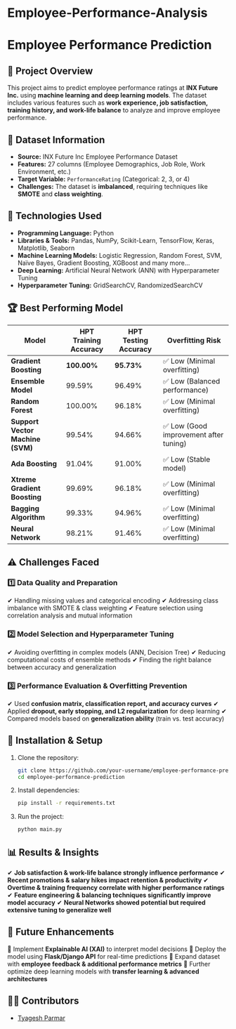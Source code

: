 # Employee-Performance-Analysis
# Employee Performance Prediction

## 📌 **Project Overview**
This project aims to predict employee performance ratings at **INX Future Inc.** using **machine learning and deep learning models**. The dataset includes various features such as **work experience, job satisfaction, training history, and work-life balance** to analyze and improve employee performance.

## 📂 **Dataset Information**
- **Source:** INX Future Inc Employee Performance Dataset
- **Features:** 27 columns (Employee Demographics, Job Role, Work Environment, etc.)
- **Target Variable:** `PerformanceRating` (Categorical: 2, 3, or 4)
- **Challenges:** The dataset is **imbalanced**, requiring techniques like **SMOTE** and **class weighting**.

## 🚀 **Technologies Used**
- **Programming Language:** Python
- **Libraries & Tools:** Pandas, NumPy, Scikit-Learn, TensorFlow, Keras, Matplotlib, Seaborn
- **Machine Learning Models:** Logistic Regression, Random Forest, SVM, Naïve Bayes, Gradient Boosting, XGBoost and many more...
- **Deep Learning:** Artificial Neural Network (ANN) with Hyperparameter Tuning
- **Hyperparameter Tuning:** GridSearchCV, RandomizedSearchCV

## 🏆 **Best Performing Model**
| Model | HPT Training Accuracy | HPT Testing Accuracy | Overfitting Risk |
|--------|----------------------|----------------------|------------------|
| **Gradient Boosting** | **100.00%** | **95.73%** | ✅ Low (Minimal overfitting) |
| **Ensemble Model** | 99.59% | 96.49% | ✅ Low (Balanced performance) |
| **Random Forest** | 100.00% | 96.18% | ✅ Low (Minimal overfitting) |
| **Support Vector Machine (SVM)** | 99.54% | 94.66% | ✅ Low (Good improvement after tuning) |
| **Ada Boosting** | 91.04% | 91.00% | ✅ Low (Stable model) |
|	**Xtreme Gradient Boosting** |	99.69% |	96.18% | ✅ Low (Minimal overfitting) |
|	**Bagging Algorithm** |	99.33% |	94.96% | ✅ Low (Minimal overfitting) |
|	**Neural Network** |	98.21% |	91.46% | ✅ Low (Minimal overfitting) |

## ⚠️ **Challenges Faced**
### **1️⃣ Data Quality and Preparation**
✔ Handling missing values and categorical encoding
✔ Addressing class imbalance with SMOTE & class weighting
✔ Feature selection using correlation analysis and mutual information

### **2️⃣ Model Selection and Hyperparameter Tuning**
✔ Avoiding overfitting in complex models (ANN, Decision Tree)
✔ Reducing computational costs of ensemble methods
✔ Finding the right balance between accuracy and generalization

### **3️⃣ Performance Evaluation & Overfitting Prevention**
✔ Used **confusion matrix, classification report, and accuracy curves**
✔ Applied **dropout, early stopping, and L2 regularization** for deep learning
✔ Compared models based on **generalization ability** (train vs. test accuracy)

## 🔧 **Installation & Setup**
1. Clone the repository:
   ```sh
   git clone https://github.com/your-username/employee-performance-prediction.git
   cd employee-performance-prediction
   ```
2. Install dependencies:
   ```sh
   pip install -r requirements.txt
   ```
3. Run the project:
   ```sh
   python main.py
   ```

## 📊 **Results & Insights**
✔ **Job satisfaction & work-life balance strongly influence performance**
✔ **Recent promotions & salary hikes impact retention & productivity**
✔ **Overtime & training frequency correlate with higher performance ratings**
✔ **Feature engineering & balancing techniques significantly improve model accuracy**
✔ **Neural Networks showed potential but required extensive tuning to generalize well**

## 📌 **Future Enhancements**
🔹 Implement **Explainable AI (XAI)** to interpret model decisions
🔹 Deploy the model using **Flask/Django API** for real-time predictions
🔹 Expand dataset with **employee feedback & additional performance metrics**
🔹 Further optimize deep learning models with **transfer learning & advanced architectures**

## 👨‍💻 **Contributors**
- [Tyagesh Parmar]([https://github.com/your-username](https://github.com/TyageshParmar/Employee-Performance-Analysis))
